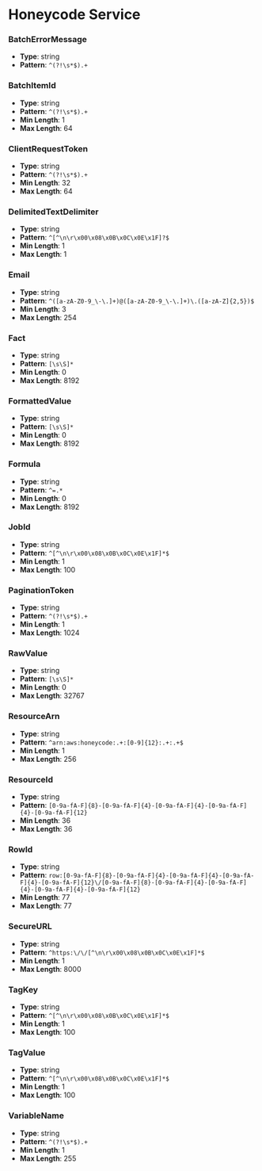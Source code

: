 # Honeycode Service

### BatchErrorMessage
- **Type**: string
- **Pattern**: `^(?!\s*$).+`

### BatchItemId
- **Type**: string
- **Pattern**: `^(?!\s*$).+`
- **Min Length**: 1
- **Max Length**: 64

### ClientRequestToken
- **Type**: string
- **Pattern**: `^(?!\s*$).+`
- **Min Length**: 32
- **Max Length**: 64

### DelimitedTextDelimiter
- **Type**: string
- **Pattern**: `^[^\n\r\x00\x08\x0B\x0C\x0E\x1F]?$`
- **Min Length**: 1
- **Max Length**: 1

### Email
- **Type**: string
- **Pattern**: `^([a-zA-Z0-9_\-\.]+)@([a-zA-Z0-9_\-\.]+)\.([a-zA-Z]{2,5})$`
- **Min Length**: 3
- **Max Length**: 254

### Fact
- **Type**: string
- **Pattern**: `[\s\S]*`
- **Min Length**: 0
- **Max Length**: 8192

### FormattedValue
- **Type**: string
- **Pattern**: `[\s\S]*`
- **Min Length**: 0
- **Max Length**: 8192

### Formula
- **Type**: string
- **Pattern**: `^=.*`
- **Min Length**: 0
- **Max Length**: 8192

### JobId
- **Type**: string
- **Pattern**: `^[^\n\r\x00\x08\x0B\x0C\x0E\x1F]*$`
- **Min Length**: 1
- **Max Length**: 100

### PaginationToken
- **Type**: string
- **Pattern**: `^(?!\s*$).+`
- **Min Length**: 1
- **Max Length**: 1024

### RawValue
- **Type**: string
- **Pattern**: `[\s\S]*`
- **Min Length**: 0
- **Max Length**: 32767

### ResourceArn
- **Type**: string
- **Pattern**: `^arn:aws:honeycode:.+:[0-9]{12}:.+:.+$`
- **Min Length**: 1
- **Max Length**: 256

### ResourceId
- **Type**: string
- **Pattern**: `[0-9a-fA-F]{8}-[0-9a-fA-F]{4}-[0-9a-fA-F]{4}-[0-9a-fA-F]{4}-[0-9a-fA-F]{12}`
- **Min Length**: 36
- **Max Length**: 36

### RowId
- **Type**: string
- **Pattern**: `row:[0-9a-fA-F]{8}-[0-9a-fA-F]{4}-[0-9a-fA-F]{4}-[0-9a-fA-F]{4}-[0-9a-fA-F]{12}\/[0-9a-fA-F]{8}-[0-9a-fA-F]{4}-[0-9a-fA-F]{4}-[0-9a-fA-F]{4}-[0-9a-fA-F]{12}`
- **Min Length**: 77
- **Max Length**: 77

### SecureURL
- **Type**: string
- **Pattern**: `^https:\/\/[^\n\r\x00\x08\x0B\x0C\x0E\x1F]*$`
- **Min Length**: 1
- **Max Length**: 8000

### TagKey
- **Type**: string
- **Pattern**: `^[^\n\r\x00\x08\x0B\x0C\x0E\x1F]*$`
- **Min Length**: 1
- **Max Length**: 100

### TagValue
- **Type**: string
- **Pattern**: `^[^\n\r\x00\x08\x0B\x0C\x0E\x1F]*$`
- **Min Length**: 1
- **Max Length**: 100

### VariableName
- **Type**: string
- **Pattern**: `^(?!\s*$).+`
- **Min Length**: 1
- **Max Length**: 255

